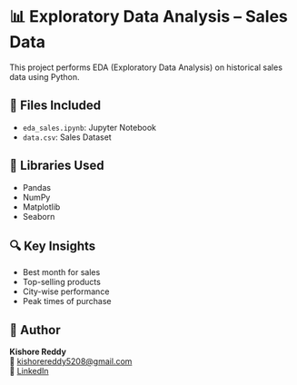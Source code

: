 # 📊 Exploratory Data Analysis – Sales Data

This project performs EDA (Exploratory Data Analysis) on historical sales data using Python.

## 📁 Files Included
- `eda_sales.ipynb`: Jupyter Notebook
- `data.csv`: Sales Dataset

## 🔧 Libraries Used
- Pandas
- NumPy
- Matplotlib
- Seaborn

## 🔍 Key Insights
- Best month for sales
- Top-selling products
- City-wise performance
- Peak times of purchase

## 🧠 Author
**Kishore Reddy**  
📧 kishorereddy5208@gmail.com  
🔗 [LinkedIn](https://www.linkedin.com/in/nkishorekumarreddy)
